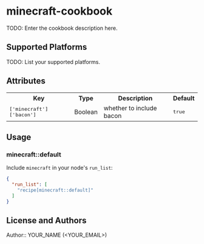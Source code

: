 # minecraft-cookbook

TODO: Enter the cookbook description here.

## Supported Platforms

TODO: List your supported platforms.

## Attributes

<table>
  <tr>
    <th>Key</th>
    <th>Type</th>
    <th>Description</th>
    <th>Default</th>
  </tr>
  <tr>
    <td><tt>['minecraft']['bacon']</tt></td>
    <td>Boolean</td>
    <td>whether to include bacon</td>
    <td><tt>true</tt></td>
  </tr>
</table>

## Usage

### minecraft::default

Include `minecraft` in your node's `run_list`:

```json
{
  "run_list": [
    "recipe[minecraft::default]"
  ]
}
```

## License and Authors

Author:: YOUR_NAME (<YOUR_EMAIL>)
